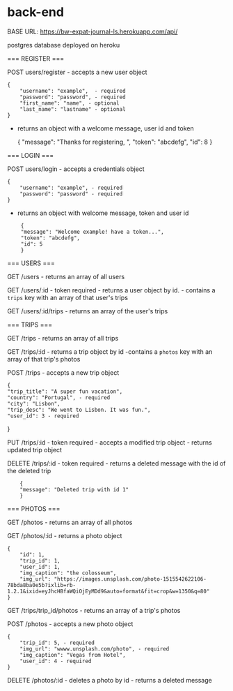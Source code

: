 # back-end


BASE URL: https://bw-expat-journal-ls.herokuapp.com/api/

postgres database deployed on heroku


=== REGISTER ===

POST users/register
    - accepts a new user object

    {
	    "username": "example",  - required
	    "password": "password", - required
	    "first_name": "name", - optional 
	    "last_name": "lastname" - optional
    }
    
   - returns an object with a welcome message, user id and token

        {
            "message": "Thanks for registering, <username>",
            "token": "abcdefg",
            "id": 8
        }


=== LOGIN ===

POST users/login
    - accepts a credentials object

    {
        "username": "example", - required
        "password": "password" - required
    }

    
-  returns an object with welcome message, token and user id

        {
        "message": "Welcome example! have a token...",
        "token": "abcdefg",
        "id": 5
        }


=== USERS ===

GET /users
    - returns an array of all users

GET /users/:id - token required
    - returns a user object by id. 
    - contains a `trips` key with an array of that user's trips

GET /users/:id/trips
    - returns an array of the user's trips


=== TRIPS ===

GET /trips
    - returns an array of all trips

GET /trips/:id
    - returns a trip object by id
    -contains a `photos` key with an array of that trip's photos

POST /trips
    - accepts a new trip object 

    {
    "trip_title": "A super fun vacation",
    "country": "Portugal", - required
    "city": "Lisbon",
    "trip_desc": "We went to Lisbon. It was fun.",
    "user_id": 3 - required
 }

PUT /trips/:id - token required 
    - accepts a modified trip object
    - returns updated trip object

DELETE /trips/:id - token required
    - returns a deleted message with the id of the deleted trip

        {
        "message": "Deleted trip with id 1"
        }

=== PHOTOS ===

GET /photos 
    - returns an array of all photos

GET /photos/:id
    - returns a photo object

    {
        "id": 1,
        "trip_id": 1,
        "user_id": 1,
        "img_caption": "the colosseum",
        "img_url": "https://images.unsplash.com/photo-1515542622106-78bda8ba0e5b?ixlib=rb-1.2.1&ixid=eyJhcHBfaWQiOjEyMDd9&auto=format&fit=crop&w=1350&q=80"
    }

GET /trips/trip_id/photos
    - returns an array of a trip's photos

POST /photos
    - accepts a new photo object 

    {
        "trip_id": 5, - required
        "img_url": "wwww.unsplash.com/photo", - required
        "img_caption": "Vegas from Hotel",
        "user_id": 4 - required
    }

DELETE /photos/:id
     - deletes a photo by id
     - returns a deleted message
